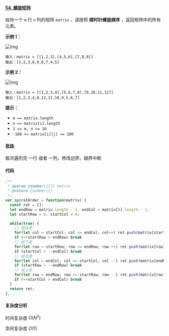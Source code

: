#### [54. 螺旋矩阵](https://leetcode-cn.com/problems/spiral-matrix/)

给你一个 `m` 行 `n` 列的矩阵 `matrix` ，请按照 **顺时针螺旋顺序** ，返回矩阵中的所有元素。

 

**示例 1：**

![img](https://assets.leetcode.com/uploads/2020/11/13/spiral1.jpg)

```
输入：matrix = [[1,2,3],[4,5,6],[7,8,9]]
输出：[1,2,3,6,9,8,7,4,5]
```

**示例 2：**

![img](https://assets.leetcode.com/uploads/2020/11/13/spiral.jpg)

```
输入：matrix = [[1,2,3,4],[5,6,7,8],[9,10,11,12]]
输出：[1,2,3,4,8,12,11,10,9,5,6,7]
```

 

**提示：**

- `m == matrix.length`
- `n == matrix[i].length`
- `1 <= m, n <= 10`
- `-100 <= matrix[i][j] <= 100`



#### 思路

每次遍历完 一行 或者 一列，修改边界，越界中断

#### 代码

```JavaScript
/**
 * @param {number[][]} matrix
 * @return {number[]}
 */
var spiralOrder = function(matrix) {
  const ret = [];
  let endRow = matrix.length - 1, endCol = matrix[0].length - 1;
  let startRow = 0, startCol = 0;

  while(true) {
    // 往右走
    for(let col = startCol; col <= endCol; col++) ret.push(matrix[startRow][col])
    if (++startRow > endRow) break
    // 往下走
    for(let row = startRow; row <= endRow; row ++) ret.push(matrix[row][endCol])
    if (startCol > --endCol) break
    // 往左走
    for(let col = endCol; col >= startCol; col --) ret.push(matrix[endRow][col])
    if (startRow > --endRow) break
    // 往上走
    for(let row = endRow; row >= startRow; row --) ret.push(matrix[row][startCol])
    if (++startCol > endCol) break
  }
  return ret;
};
```

#### 复杂度分析

时间复杂度	$O(N^2)$

空间复杂度	$O(1)$